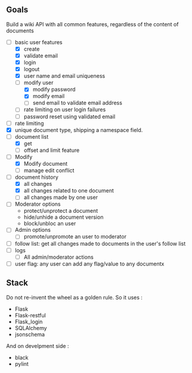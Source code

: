 ## Goals

Build a wiki API with all common features, regardless of the content of documents

* [ ] basic user features
  * [x] create
  * [x] validate email
  * [x] login
  * [x] logout
  * [x] user name and email uniqueness
  * [ ] modify user
    * [x] modify password
    * [x] modify email
    * [ ] send email to validate email address
  * [ ] rate limiting on user login failures
  * [ ] password reset using validated email
* [ ] rate limiting
* [x] unique document type, shipping a namespace field.
* [ ] document list
  * [x] get
  * [ ] offset and limit feature
* [ ] Modify
  * [x] Modify document
  * [ ] manage edit conflict
* [ ] document history
  * [x] all changes
  * [x] all changes related to one document
  * [ ] all changes made by one user
* [ ] Moderator options
  * protect/unprotect a document
  * hide/unhide a document version
  * block/unbloc an user
* [ ] Admin options
  * [ ] promote/unpromote an user to moderator
* [ ] follow list: get all changes made to documents in the user's follow list
* [ ] logs
  * [ ] All admin/moderator actions
* [ ] user flag: any user can add any flag/value to any documentx

## Stack

Do not re-invent the wheel as a golden rule. So it uses : 

* Flask
* Flask-restful
* Flask_login
* SQLAlchemy
* jsonschema

And on develpment side :

* black
* pylint
